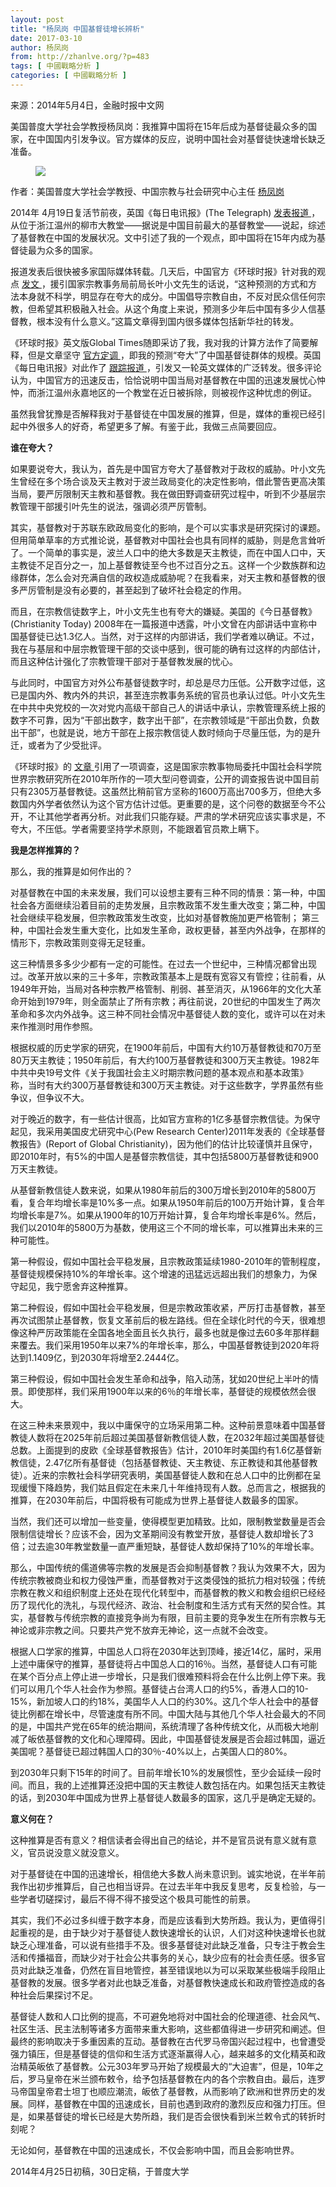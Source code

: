 ```yaml
---
layout: post
title: "杨凤岗 中国基督徒增长辨析"
date: 2017-03-10
author: 杨凤岗
from: http://zhanlve.org/?p=483
tags: [ 中國戰略分析 ]
categories: [ 中國戰略分析 ]
---
```


<div id="entry">
 <div class="at-above-post addthis_tool" data-url="http://zhanlve.org/?p=483">
 </div>
 <p>
  来源：2014年5月4日，金融时报中文网
 </p>
 <div class="story-lead">
  美国普度大学社会学教授杨凤岗：我推算中国将在15年后成为基督徒最众多的国家，在中国国内引发争议。官方媒体的反应，说明中国社会对基督徒快速增长缺乏准备。
 </div>
 <div class="story-image image">
  <figure class="" data-url="http://i.ftimg.net/picture/4/000044114_piclink.jpg">
   <img data-backupimage="https://www.ft.com/__origami/service/image/v2/images/raw/http%3A%2F%2Fi.ftmailbox.com%2Fpicture%2F4%2F000044114_piclink.jpg?source=ftchinese&amp;width=670&amp;height=377&amp;fit=cover" src="https://www.ft.com/__origami/service/image/v2/images/raw/http%3A%2F%2Fi.ftimg.net%2Fpicture%2F4%2F000044114_piclink.jpg?source=ftchinese&amp;width=670&amp;height=377&amp;fit=cover"/>
  </figure>
  <div class="story-byline">
   <span class="story-author">
    作者：美国普度大学社会学教授、中国宗教与社会研究中心主任
    <a href="http://www.ftchinese.com/search/%E6%9D%A8%E5%87%A4%E5%B2%97/relative_byline" target="_blank">
     杨凤岗
    </a>
   </span>
  </div>
  <div class="story-body">
   <p>
    2014年 4月19日复活节前夜，英国《每日电讯报》(The Telegraph)
    <a href="http://www.telegraph.co.uk/news/worldnews/asia/china/10776023/China-on-course-to-become-worlds-most-Christian-nation-within-15-years.html" target="_blank">
     发表报道
    </a>
    ，从位于浙江温州的柳市大教堂——据说是中国目前最大的基督教堂——说起，综述了基督教在中国的发展状况。文中引述了我的一个观点，即中国将在15年内成为基督徒最为众多的国家。
   </p>
   <p>
    报道发表后很快被多家国际媒体转载。几天后，中国官方《环球时报》针对我的观点
    <a href="http://news.xinhuanet.com/world/2014-04/24/c_126426460.htm" target="_blank">
     发文
    </a>
    ，援引国家宗教事务局前局长叶小文先生的话说，“这种预测的方式和方法本身就不科学，明显存在夸大的成分。中国倡导宗教自由，不反对民众信任何宗教，但希望其积极融入社会。从这个角度上来说，预测多少年后中国有多少人信基督教，根本没有什么意义。”这篇文章得到国内很多媒体包括新华社的转发。
   </p>
   <p>
    《环球时报》英文版Global Times随即采访了我，我对我的计算方法作了简要解释，但是文章坚守
    <a href="http://www.globaltimes.cn/content/856741.shtml#.U2CDjWSSw8D" target="_blank">
     官方定调
    </a>
    ，即我的预测“夸大”了中国基督徒群体的规模。英国《每日电讯报》对此作了
    <a href="http://www.telegraph.co.uk/news/worldnews/asia/china/10787236/Beijing-attacks-claim-China-could-become-worlds-most-Christian-nation.html" target="_blank">
     跟踪报道
    </a>
    ，引发又一轮英文媒体的广泛转发。很多评论认为，中国官方的迅速反击，恰恰说明中国当局对基督教在中国的迅速发展忧心忡忡，而浙江温州永嘉地区的一个教堂在近日被拆除，则被视作这种忧虑的例证。
   </p>
   <p>
    虽然我曾犹豫是否解释我对于基督徒在中国发展的推算，但是，媒体的重视已经引起中外很多人的好奇，希望更多了解。有鉴于此，我做三点简要回应。
   </p>
   <p>
    <b>
     谁在夸大？
    </b>
   </p>
   <p>
    如果要说夸大，我认为，首先是中国官方夸大了基督教对于政权的威胁。叶小文先生曾经在多个场合谈及天主教对于波兰政局变化的决定性影响，借此警告更高决策当局，要严厉限制天主教和基督教。我在做田野调查研究过程中，听到不少基层宗教管理干部援引叶先生的说法，强调必须严厉管制。
   </p>
   <p>
    其实，基督教对于苏联东欧政局变化的影响，是个可以实事求是研究探讨的课题。但用简单草率的方式推论说，基督教对中国社会也具有同样的威胁，则是危言耸听了。一个简单的事实是，波兰人口中的绝大多数是天主教徒，而在中国人口中，天主教徒不足百分之一，加上基督教徒至今也不过百分之五。这样一个少数族群和边缘群体，怎么会对充满自信的政权造成威胁呢？在我看来，对天主教和基督教的很多严厉管制是没有必要的，甚至起到了破坏社会稳定的作用。
   </p>
   <p>
    而且，在宗教信徒数字上，叶小文先生也有夸大的嫌疑。美国的《今日基督教》(Christianity Today) 2008年在一篇报道中透露，叶小文曾在内部讲话中宣称中国基督徒已达1.3亿人。当然，对于这样的内部讲话，我们学者难以确证。不过，我在与基层和中层宗教管理干部的交谈中感到，很可能的确有过这样的内部估计，而且这种估计强化了宗教管理干部对于基督教发展的忧心。
   </p>
   <p>
    与此同时，中国官方对外公布基督徒数字时，却总是尽力压低。公开数字过低，这已是国内外、教内外的共识，甚至连宗教事务系统的官员也承认过低。叶小文先生在中共中央党校的一次对党内高级干部自己人的讲话中承认，宗教管理系统上报的数字不可靠，因为“干部出数字，数字出干部”，在宗教领域是“干部出负数，负数出干部”，也就是说，地方干部在上报宗教信徒人数时倾向于尽量压低，为的是升迁，或者为了少受批评。
   </p>
   <p>
    《环球时报》的
    <a href="http://news.xinhuanet.com/world/2014-04/24/c_126426460.htm" target="_blank">
     文章
    </a>
    引用了一项调查，这是国家宗教事物局委托中国社会科学院世界宗教研究所在2010年所作的一项大型问卷调查，公开的调查报告说中国目前只有2305万基督教徒。这虽然比稍前官方坚称的1600万高出700多万，但绝大多数国内外学者依然认为这个官方估计过低。更重要的是，这个问卷的数据至今不公开，不让其他学者再分析。对此我们只能存疑。严肃的学术研究应该实事求是，不夸大，不压低。学者需要坚持学术原则，不能跟着官员欺上瞒下。
   </p>
   <p>
    <b>
     我是怎样推算的？
    </b>
   </p>
   <p>
    那么，我的推算是如何作出的？
   </p>
   <p>
    对基督教在中国的未来发展，我们可以设想主要有三种不同的情景：第一种，中国社会各方面继续沿着目前的走势发展，且宗教政策不发生重大改变；第二种，中国社会继续平稳发展，但宗教政策发生改变，比如对基督教施加更严格管制； 第三种，中国社会发生重大变化，比如发生革命，政权更替，甚至内外战争，在那样的情形下，宗教政策则变得无足轻重。
   </p>
   <p>
    这三种情景多多少少都有一定的可能性。在过去一个世纪中，三种情况都曾出现过。改革开放以来的三十多年，宗教政策基本上是既有宽容又有管控；往前看，从1949年开始，当局对各种宗教严格管制、削弱、甚至消灭，从1966年的文化大革命开始到1979年，则全面禁止了所有宗教；再往前说，20世纪的中国发生了两次革命和多次内外战争。这三种不同社会情况中基督徒人数的变化，或许可以在对未来作推测时用作参照。
   </p>
   <p>
    根据权威的历史学家的研究，在1900年前后，中国有大约10万基督教徒和70万至80万天主教徒；1950年前后，有大约100万基督教徒和300万天主教徒。1982年中共中央19号文件《关于我国社会主义时期宗教问题的基本观点和基本政策》称，当时有大约300万基督教徒和300万天主教徒。对于这些数字，学界虽然有些争议，但争议不大。
   </p>
   <p>
    对于晚近的数字，有一些估计很高，比如官方宣称的1亿多基督宗教信徒。为保守起见，我采用美国皮尤研究中心(Pew Research Center)2011年发表的《全球基督教报告》(Report of Global Christianity)，因为他们的估计比较谨慎并且保守，即2010年时，有5%的中国人是基督宗教信徒，其中包括5800万基督教徒和900万天主教徒。
   </p>
   <p>
    从基督新教信徒人数来说，如果从1980年前后的300万增长到2010年的5800万看，复合年均增长率是10%多一点。如果从1950年前后的100万开始计算，复合年均增长率是7%。如果从1900年的10万开始计算，复合年均增长率是6%。然后，我们以2010年的5800万为基数，使用这三个不同的增长率，可以推算出未来的三种可能性。
   </p>
   <p>
    第一种假设，假如中国社会平稳发展，且宗教政策延续1980-2010年的管制程度，基督徒规模保持10%的年增长率。这个增速的迅猛远远超出我们的想象力，为保守起见，我宁愿舍弃这种推算。
   </p>
   <p>
    第二种假设，假如中国社会平稳发展，但是宗教政策收紧，严厉打击基督教，甚至再次试图禁止基督教，恢复文革前后的极左路线。但在全球化时代的今天，很难想像这种严厉政策能在全国各地全面且长久执行，最多也就是像过去60多年那样翻来覆去。我们采用1950年以来7%的年增长率，那么，中国基督教徒到2020年将达到1.1409亿，到2030年将增至2.2444亿。
   </p>
   <p>
    第三种假设，假如中国社会发生革命和战争，陷入动荡，犹如20世纪上半叶的情景。即使那样，我们采用1900年以来的6％的年增长率，基督徒的规模依然会很大。
   </p>
   <p>
    在这三种未来景观中，我以中庸保守的立场采用第二种。这种前景意味着中国基督教徒人数将在2025年前后超过美国基督新教信徒人数，在2032年超过美国基督徒总数。上面提到的皮欧《全球基督教报告》估计，2010年时美国约有1.6亿基督新教信徒，2.47亿所有基督徒（包括基督教徒、天主教徒、东正教徒和其他基督教徒）。近来的宗教社会科学研究表明，美国基督徒人数和在总人口中的比例都在呈现缓慢下降趋势，我们姑且假定在未来几十年维持现有人数。总而言之，根据我的推算，在2030年前后，中国将极有可能成为世界上基督徒人数最多的国家。
   </p>
   <p>
    当然，我们还可以增加一些变量，使得模型更加精致。比如，限制教堂数量是否会限制信徒增长？应该不会，因为文革期间没有教堂开放，基督徒人数却增长了3倍；过去逾30年教堂数量一直严重短缺，基督徒人数却保持了10%的年增长率。
   </p>
   <p>
    那么，中国传统的儒道佛等宗教的发展是否会抑制基督教？我认为效果不大，因为传统宗教被商业和权力侵蚀严重，而基督教对于这类侵蚀的抵抗力相对较强；传统宗教在教义和组织制度上还处在现代化转型中，而基督教的教义和教会组织已经经历了现代化的洗礼，与现代经济、政治、社会制度和生活方式有天然的契合性。其实，基督教与传统宗教的直接竞争尚为有限，目前主要的竞争发生在所有宗教与无神论或非宗教之间。只要共产党不放弃无神论，这一点就不会改变。
   </p>
   <p>
    根据人口学家的推算，中国总人口将在2030年达到顶峰，接近14亿，届时，采用上述中庸保守的推算，基督徒将占中国总人口的16％。当然，基督徒人口有可能在某个百分点上停止进一步增长，只是我们很难预料将会在什么比例上停下来。我们可以用几个华人社会作为参照。基督徒占台湾人口的约5%，香港人口的10-15%，新加坡人口的约18%，美国华人人口的约30%。这几个华人社会中的基督徒比例都在增长中，尽管速度有所不同。中国大陆与其他几个华人社会最大的不同的是，中国共产党在65年的统治期间，系统清理了各种传统文化，从而极大地削减了皈依基督教的文化和心理障碍。因此，中国基督徒发展是否会超过韩国，逼近美国呢？基督徒已超过韩国人口的30％-40%以上，占美国人口的80%。
   </p>
   <p>
    到2030年只剩下15年的时间了。目前年增长10%的发展惯性，至少会延续一段时间。而且，我的上述推算还没把中国的天主教徒人数包括在内。如果包括天主教徒的话，到2030年中国成为世界上基督徒人数最多的国家，这几乎是确定无疑的。
   </p>
   <p>
    <b>
     意义何在？
    </b>
   </p>
   <p>
    这种推算是否有意义？相信读者会得出自己的结论，并不是官员说有意义就有意义，官员说没意义就没意义。
   </p>
   <p>
    对于基督徒在中国的迅速增长，相信绝大多数人尚未意识到。诚实地说，在半年前我作出初步推算后，自己也相当讶异。在过去半年中我反复思考，反复检验，与一些学者切磋探讨，最后不得不得不接受这个极具可能性的前景。
   </p>
   <p>
    其实，我们不必过多纠缠于数字本身，而是应该看到大势所趋。我认为，更值得引起重视的是，由于缺少对于基督徒人数快速增长的认识，人们对这种快速增长也就缺乏心理准备，可以说有些措手不及。很多基督徒对此缺乏准备，只专注于教会生活和传播福音，而缺少对于社会公共事务的关心，缺少应有的社会责任感。很多官员对此缺乏准备，仍然在盲目地管控，甚至错误地以为可以采取某些极端手段阻止基督教的发展。很多学者对此也缺乏准备，对基督教快速成长和政府管控造成的各种社会后果探讨不足。
   </p>
   <p>
    基督徒人数和人口比例的提高，不可避免地将对中国社会的伦理道德、社会风气、社区生活、民主法制等诸多方面带来重大影响，这些都值得进一步研究和阐述。但最终的影响取决于多重因素的互动。基督教在古代罗马帝国兴起过程中，也曾遭受强力镇压，但是基督徒的信仰和生活方式逐渐赢得人心，越来越多的文化精英和政治精英皈依了基督教。公元303年罗马开始了规模最大的“大迫害”，但是，10年之后，罗马皇帝在米兰颁布敕令，给予包括基督教在内的各个宗教自由。最后，连罗马帝国皇帝君士坦丁也顺应潮流，皈依了基督教，从而影响了欧洲和世界历史的发展。同样，基督教在中国的迅速成长，目前也遇到政府的激烈反应和强力打压。但是，如果基督徒的增长已经是大势所趋，我们是否会很快看到米兰敕令式的转折时刻呢？
   </p>
   <p>
    无论如何，基督教在中国的迅速成长，不仅会影响中国，而且会影响世界。
   </p>
   <p>
    2014年4月25日初稿，30日定稿，于普度大学
   </p>
  </div>
 </div>
 <!-- AddThis Advanced Settings above via filter on the_content -->
 <!-- AddThis Advanced Settings below via filter on the_content -->
 <!-- AddThis Advanced Settings generic via filter on the_content -->
 <!-- AddThis Share Buttons above via filter on the_content -->
 <!-- AddThis Share Buttons below via filter on the_content -->
 <div class="at-below-post addthis_tool" data-url="http://zhanlve.org/?p=483">
 </div>
 <!-- AddThis Share Buttons generic via filter on the_content -->
</div>

